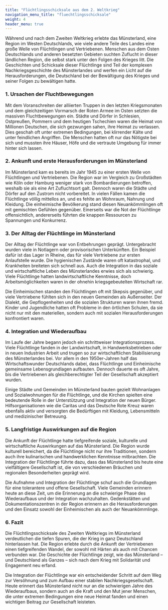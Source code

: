 ```yaml
---
title: "Flüchtlingsschicksale aus dem 2. Weltkrieg"
navigation_menu_title: "fluechtlingsschicksale"
weight: 4
header_menu: true
---
```



Während und nach dem Zweiten Weltkrieg erlebte das Münsterland, eine Region im Westen Deutschlands, wie viele andere Teile des Landes eine große Welle von Flüchtlingen und Vertriebenen. Menschen aus dem Osten Deutschlands und anderen besetzten Gebieten suchten Zuflucht in dieser ländlichen Region, die selbst stark unter den Folgen des Krieges litt. Die Geschichten und Schicksale dieser Flüchtlinge sind Teil der komplexen Nachkriegsgeschichte des Münsterlandes und werfen ein Licht auf die Herausforderungen, die Deutschland bei der Bewältigung des Krieges und seiner Folgen zu bewältigen hatte.

### 1. Ursachen der Fluchtbewegungen
Mit dem Voranschreiten der alliierten Truppen in den letzten Kriegsmonaten und dem gleichzeitigen Vormarsch der Roten Armee im Osten setzten die massiven Fluchtbewegungen ein. Städte und Dörfer in Schlesien, Ostpreußen, Pommern und dem heutigen Tschechien waren die Heimat von Millionen Deutschen, die sich gezwungen sahen, ihre Heimat zu verlassen. Dies geschah oft unter extremen Bedingungen, bei klirrender Kälte und unter feindlichen Angriffen. Die Menschen hatten oft nur das Nötigste bei sich und mussten ihre Häuser, Höfe und die vertraute Umgebung für immer hinter sich lassen.

### 2. Ankunft und erste Herausforderungen im Münsterland
Im Münsterland kam es bereits im Jahr 1945 zu einer ersten Welle von Flüchtlingen und Vertriebenen. Die Region war im Vergleich zu Großstädten wie Köln oder Hamburg weniger stark von Bombardierungen betroffen, weshalb sie als eine Art Zufluchtsort galt. Dennoch waren die Städte und Dörfer auf den Zustrom nicht vorbereitet. In vielen Fällen kamen die Flüchtlinge völlig mittellos an, und es fehlte an Wohnraum, Nahrung und Kleidung. Die einheimische Bevölkerung stand diesen Neuankömmlingen oft mit gemischten Gefühlen gegenüber. Einerseits war die Not der Flüchtlinge offensichtlich, andererseits führten die knappen Ressourcen zu Spannungen und Konkurrenz.

### 3. Der Alltag der Flüchtlinge im Münsterland
Der Alltag der Flüchtlinge war von Entbehrungen geprägt. Untergebracht wurden viele in Notlagern oder provisorischen Unterkünften. Ein Beispiel dafür ist das Lager in Rheine, das für viele Vertriebene zur ersten Anlaufstelle wurde. Die hygienischen Zustände waren oft katastrophal, und Krankheiten breiteten sich schnell aus. Auch die Integration in das soziale und wirtschaftliche Leben des Münsterlandes erwies sich als schwierig. Viele Flüchtlinge hatten landwirtschaftliche Kenntnisse, doch Arbeitsmöglichkeiten waren in der ohnehin kriegsgebeutelten Wirtschaft rar.

Die Einheimischen standen den Flüchtlingen oft mit Skepsis gegenüber, und viele Vertriebene fühlten sich in den neuen Gemeinden als Außenseiter. Der Dialekt, die Gepflogenheiten und die sozialen Strukturen waren ihnen fremd. Kinder und Jugendliche hatten oft Probleme in den örtlichen Schulen, da sie nicht nur mit den materiellen, sondern auch mit sozialen Herausforderungen konfrontiert waren.

### 4. Integration und Wiederaufbau
Im Laufe der Jahre begann jedoch ein schrittweiser Integrationsprozess. Viele Flüchtlinge fanden in der Landwirtschaft, in Handwerksbetrieben oder in neuen Industrien Arbeit und trugen so zur wirtschaftlichen Stabilisierung des Münsterlandes bei. Vor allem in den 1950er-Jahren half das Wirtschaftswunder Deutschlands dabei, dass Flüchtlinge und Einheimische gemeinsame Lebensgrundlagen aufbauten. Dennoch dauerte es oft Jahre, bis die Vertriebenen als gleichberechtigter Teil der Gesellschaft akzeptiert wurden. 

Einige Städte und Gemeinden im Münsterland bauten gezielt Wohnanlagen und Sozialwohnungen für die Flüchtlinge, und die Kirchen spielten eine bedeutende Rolle in der Unterstützung und Integration der neuen Bürger. Hilfsorganisationen wie die Caritas und das Deutsche Rote Kreuz waren ebenfalls aktiv und versorgten die Bedürftigen mit Kleidung, Lebensmitteln und medizinischer Betreuung.

### 5. Langfristige Auswirkungen auf die Region
Die Ankunft der Flüchtlinge hatte tiefgreifende soziale, kulturelle und wirtschaftliche Auswirkungen auf das Münsterland. Die Region wurde kulturell bereichert, da die Flüchtlinge nicht nur ihre Traditionen, sondern auch ihre kulinarischen und handwerklichen Kenntnisse mitbrachten. Die Integration der Flüchtlinge führte dazu, dass das Münsterland bis heute eine vielfältigere Gesellschaft ist, die von verschiedenen Bräuchen und regionalen Besonderheiten geprägt wird.

Die Aufnahme und Integration der Flüchtlinge schuf auch die Grundlagen für eine tolerantere und offene Gesellschaft. Viele Gemeinden erinnern heute an diese Zeit, um die Erinnerung an die schwierige Phase des Wiederaufbaus und der Integration wachzuhalten. Gedenkstätten und Dokumentationszentren in der Region erinnern an die Herausforderungen und den Einsatz sowohl der Einheimischen als auch der Neuankömmlinge.

### 6. Fazit
Die Flüchtlingsschicksale des Zweiten Weltkriegs im Münsterland verdeutlichen die tiefen Spuren, die der Krieg in ganz Deutschland hinterlassen hat. Die Region erlebte durch die Ankunft der Vertriebenen einen tiefgreifenden Wandel, der sowohl mit Härten als auch mit Chancen verbunden war. Die Geschichte der Flüchtlinge zeigt, wie das Münsterland – und Deutschland als Ganzes – sich nach dem Krieg mit Solidarität und Engagement neu erfand. 

Die Integration der Flüchtlinge war ein entscheidender Schritt auf dem Weg zur Versöhnung und zum Aufbau einer stabilen Nachkriegsgesellschaft. Heute erinnert das Münsterland nicht nur an die schwierigen Jahre des Wiederaufbaus, sondern auch an die Kraft und den Mut jener Menschen, die unter extremen Bedingungen eine neue Heimat fanden und einen wichtigen Beitrag zur Gesellschaft leisteten.